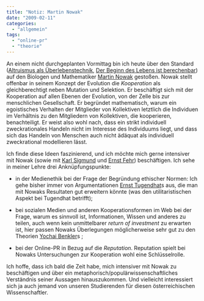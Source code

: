 ```yaml
---
title: "Notiz: Martin Nowak"
date: "2009-02-11"
categories: 
  - "allgemein"
tags: 
  - "online-pr"
  - "theorie"
---
```


An einem nicht durchgeplanten Vormittag bin ich heute über den Standard ([Altruismus als Überlebenstechnik](http://derstandard.at/ "Altruismus als Überlebenstechnik - Forschung Spezial - derStandard.at/Wissenschaft"), [Der Beginn des Lebens ist berechenbar](http://derstandard.at/ "Der Beginn des Lebens ist berechenbar - Forschung Spezial - derStandard.at/Wissenschaft")) auf den Biologen und Mathematiker [Martin Nowak](http://www.ped.fas.harvard.edu/people/faculty/ "Martin A. Nowak") gestoßen. Nowak stellt offenbar in seinem Konzept der Evolution die _Kooperation_ als gleichberechtigt neben Mutation und Selektion. Er beschäftigt sich mit der Kooperation auf allen Ebenen der Evolution, von der Zelle bis zur menschlichen Gesellschaft. Er begründet mathematisch, warum ein egoistisches Verhalten der Mitglieder von Kollektiven letztlich die Individuen im Verhältnis zu den Mitgliedern von Kollektiven, die kooperieren, benachteiligt. Er weist also wohl nach, dass ein strikt individuell zweckrationales Handeln nicht im Interesse des Individuums liegt, und dass sich das Handeln von Menschen auch nicht ädäquat als individuell zweckrational modellieren lässt.

Ich finde diese Ideen faszinierend, und ich möchte mich gerne intensiver mit Nowak (sowie mit [Karl Sigmund](http://homepage.univie.ac.at/karl.sigmund/ "Karl Sigmund's Homepage") und [Ernst Fehr](http://www.iew.uzh.ch/chairs/fehr/team/fehr.html "UZH - Institut für Empirische Wirtschaftsforschung - Prof. Dr. Ernst Fehr")) beschäftigen. Ich sehe in meiner Lehre drei Anknüpfungspunkte:

- in der Medienethik bei der Frage der Begründung ethischer Normen: Ich gehe bisher immer von Argumentationen [Ernst Tugendhat](http://de.wikipedia.org/wiki/Ernst_Tugendhat "Ernst Tugendhat – Wikipedia")s aus, die man mit Nowaks Resultaten gut erweitern könnte (was den utilitaristischen Aspekt bei Tugendhat betrifft);
    
- bei sozialen Medien und anderen Kooperationsformen im Web bei der Frage, warum es sinnvoll ist, Informationen, Wissen und anderes zu teilen, auch wenn kein unmittelbarer _return of investment_ zu erwarten ist, hier passen Nowaks Überlegungen möglicherweise sehr gut zu den Theorien [Yochai Benkler](http://benkler.org/ "Yochai Benkler")s ;
    
- bei der Online-PR in Bezug auf die _Reputation_. Reputation spielt bei Nowaks Untersuchungen zur Kooperation wohl eine Schlüsselrolle.
    

Ich hoffe, dass ich bald die Zeit habe, mich intensiver mit Nowak zu beschäftigen und über ein metaphorisch/populärwissenschaftliches Verständnis seiner Aussagen hinauszukommen. Und vielleicht interessiert sich ja auch jemand von unseren Studierenden für diesen österreichischen Wissenschaftler.
